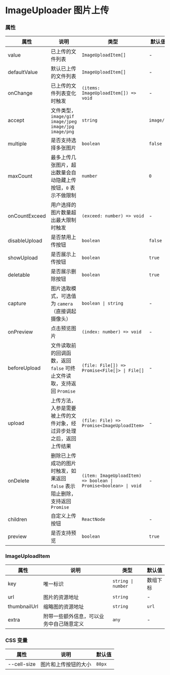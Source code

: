 # ImageUploader 图片上传

<code src="./demos/demo1.tsx"></code>
<code src="./demos/demo2.tsx"></code>

### 属性

| 属性          | 说明                                                                          | 类型                                                             | 默认值    |
| ------------- | ----------------------------------------------------------------------------- | ---------------------------------------------------------------- | --------- |
| value         | 已上传的文件列表                                                              | `ImageUploadItem[]`                                              | -         |
| defaultValue  | 默认已上传的文件列表                                                          | `ImageUploadItem[]`                                              | -         |
| onChange      | 已上传的文件列表变化时触发                                                    | `(items: ImageUploadItem[]) => void`                             | -         |
| accept        | 文件类型，`image/gif` `image/jpeg` `image/jpg` `image/png`                    | `string`                                                         | `image/*` |
| multiple      | 是否支持选择多张图片                                                          | `boolean`                                                        | `false`   |
| maxCount      | 最多上传几张图片，超出数量会自动隐藏上传按钮，`0` 表示不做限制                | `number`                                                         | `0`       |
| onCountExceed | 用户选择的图片数量超出最大限制时触发                                          | `(exceed: number) => void`                                       | -         |
| disableUpload | 是否禁用上传按钮                                                              | `boolean`                                                        | `false`   |
| showUpload    | 是否展示上传按钮                                                              | `boolean`                                                        | `true`    |
| deletable     | 是否展示删除按钮                                                              | `boolean`                                                        | `true`    |
| capture       | 图片选取模式，可选值为 `camera`（直接调起摄像头）                             | `boolean \| string`                                              | -         |
| onPreview     | 点击预览图片                                                                  | `(index: number) => void`                                        | -         |
| beforeUpload  | 文件读取前的回调函数，返回 `false` 可终止文件读取，支持返回 `Promise`         | `(file: File[]) => Promise<File[]> \| File[]`                    | -         |
| upload        | 上传方法，入参是需要被上传的文件对象，经过异步处理之后，返回上传结果          | `(file: File) => Promise<ImageUploadItem>`                       | -         |
| onDelete      | 删除已上传成功的图片时触发，如果返回 `false` 表示阻止删除，支持返回 `Promise` | `(item: ImageUploadItem) => boolean \| Promise<boolean> \| void` | -         |
| children      | 自定义上传按钮                                                                | `ReactNode`                                                      | -         |
| preview       | 是否支持预览                                                                  | `boolean`                                                        | `true`    |

### ImageUploadItem

| 属性         | 说明                                     | 类型               | 默认值   |
| ------------ | ---------------------------------------- | ------------------ | -------- |
| key          | 唯一标识                                 | `string \| number` | 数组下标 |
| url          | 图片的资源地址                           | `string`           | -        |
| thumbnailUrl | 缩略图的资源地址                         | `string`           | `url`    |
| extra        | 附带一些额外信息，可以业务中自己随意定义 | `any`              | -        |

### CSS 变量

| 属性        | 说明                 | 默认值 |
| ----------- | -------------------- | ------ |
| --cell-size | 图片和上传按钮的大小 | `80px` |
